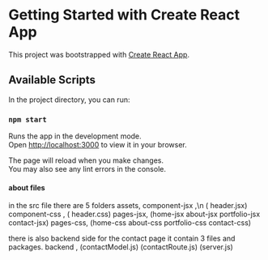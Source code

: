 # Getting Started with Create React App

This project was bootstrapped with [Create React App](https://github.com/facebook/create-react-app).

## Available Scripts

In the project directory, you can run:

### `npm start`

Runs the app in the development mode.\
Open [http://localhost:3000](http://localhost:3000) to view it in your browser.

The page will reload when you make changes.\
You may also see any lint errors in the console.

#### about files 
 in the src file there are 5 folders 
 assets,
 component-jsx ,\n
      ( header.jsx)
 component-css ,
       ( header.css)
 pages-jsx,
        (home-jsx
        about-jsx
        portfolio-jsx
        contact-jsx)
 pages-css,
        (home-css
        about-css
        portfolio-css
        contact-css)


 there is also backend side for the contact page it contain 3 files and packages.
 backend ,
       (contactModel.js)
       (contactRoute.js)
       (server.js)



